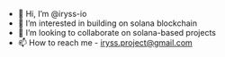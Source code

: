 - 👋 Hi, I’m @iryss-io
- 👀 I’m interested in building on solana blockchain
- 💞️ I’m looking to collaborate on solana-based projects
- 📫 How to reach me - iryss.project@gmail.com

<!---
iryss-io/iryss-io is a ✨ special ✨ repository because its `README.md` (this file) appears on your GitHub profile.
You can click the Preview link to take a look at your changes.
--->
